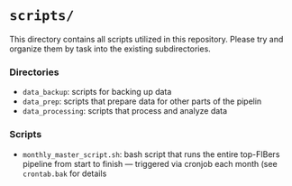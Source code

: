 
# `scripts/`

This directory contains all scripts utilized in this repository. Please try and organize them by task into the existing subdirectories.

### Directories
- `data_backup`: scripts for backing up data
- `data_prep`: scripts that prepare data for other parts of the pipelin
- `data_processing`: scripts that process and analyze data

### Scripts
- `monthly_master_script.sh`: bash script that runs the entire top-FIBers pipeline from start to finish — triggered via cronjob each month (see `crontab.bak` for details